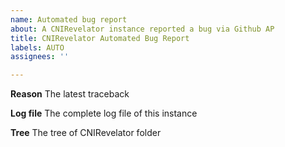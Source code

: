 ```yaml
---
name: Automated bug report
about: A CNIRevelator instance reported a bug via Github AP
title: CNIRevelator Automated Bug Report
labels: AUTO
assignees: ''

---
```


**Reason**
The latest traceback

**Log file**
The complete log file of this instance

**Tree**
The tree of CNIRevelator folder
